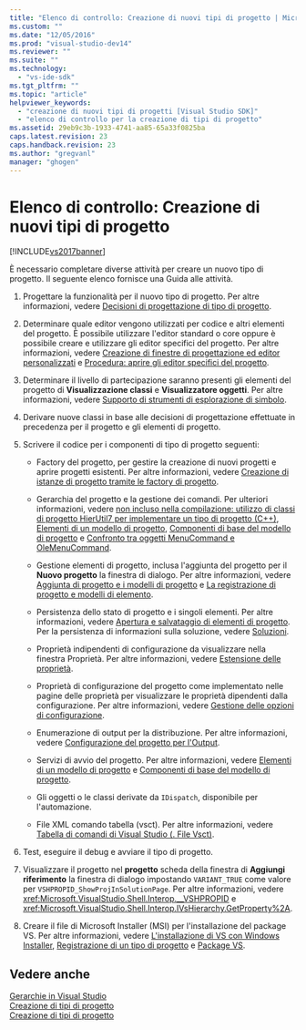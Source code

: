 ```yaml
---
title: "Elenco di controllo: Creazione di nuovi tipi di progetto | Microsoft Docs"
ms.custom: ""
ms.date: "12/05/2016"
ms.prod: "visual-studio-dev14"
ms.reviewer: ""
ms.suite: ""
ms.technology: 
  - "vs-ide-sdk"
ms.tgt_pltfrm: ""
ms.topic: "article"
helpviewer_keywords: 
  - "creazione di nuovi tipi di progetti [Visual Studio SDK]"
  - "elenco di controllo per la creazione di tipi di progetto"
ms.assetid: 29eb9c3b-1933-4741-aa85-65a33f0825ba
caps.latest.revision: 23
caps.handback.revision: 23
ms.author: "gregvanl"
manager: "ghogen"
---
```

# Elenco di controllo: Creazione di nuovi tipi di progetto
[!INCLUDE[vs2017banner](../../code-quality/includes/vs2017banner.md)]

È necessario completare diverse attività per creare un nuovo tipo di progetto. Il seguente elenco fornisce una Guida alle attività.  
  
1.  Progettare la funzionalità per il nuovo tipo di progetto. Per altre informazioni, vedere [Decisioni di progettazione di tipo di progetto](../../extensibility/internals/project-type-design-decisions.md).  
  
2.  Determinare quale editor vengono utilizzati per codice e altri elementi del progetto. È possibile utilizzare l'editor standard o core oppure è possibile creare e utilizzare gli editor specifici del progetto. Per altre informazioni, vedere [Creazione di finestre di progettazione ed editor personalizzati](../../extensibility/creating-custom-editors-and-designers.md) e [Procedura: aprire gli editor specifici del progetto](../../extensibility/how-to-open-project-specific-editors.md).  
  
3.  Determinare il livello di partecipazione saranno presenti gli elementi del progetto di **Visualizzazione classi** e **Visualizzatore oggetti**. Per altre informazioni, vedere [Supporto di strumenti di esplorazione di simbolo](../../extensibility/internals/supporting-symbol-browsing-tools.md).  
  
4.  Derivare nuove classi in base alle decisioni di progettazione effettuate in precedenza per il progetto e gli elementi di progetto.  
  
5.  Scrivere il codice per i componenti di tipo di progetto seguenti:  
  
    -   Factory del progetto, per gestire la creazione di nuovi progetti e aprire progetti esistenti. Per altre informazioni, vedere [Creazione di istanze di progetto tramite le factory di progetto](../../extensibility/internals/creating-project-instances-by-using-project-factories.md).  
  
    -   Gerarchia del progetto e la gestione dei comandi. Per ulteriori informazioni, vedere [non incluso nella compilazione: utilizzo di classi di progetto HierUtil7 per implementare un tipo di progetto \(C\+\+\)](http://msdn.microsoft.com/it-it/a5c16a09-94a2-46ef-87b5-35b815e2f346), [Elementi di un modello di progetto](../../extensibility/internals/elements-of-a-project-model.md), [Componenti di base del modello di progetto](../../extensibility/internals/project-model-core-components.md) e [Confronto tra oggetti MenuCommand e OleMenuCommand](../../misc/menucommands-vs-olemenucommands.md).  
  
    -   Gestione elementi di progetto, inclusa l'aggiunta del progetto per il **Nuovo progetto** la finestra di dialogo. Per altre informazioni, vedere [Aggiunta di progetto e i modelli di progetto](../../extensibility/internals/adding-project-and-project-item-templates.md) e [La registrazione di progetto e modelli di elemento](../../extensibility/internals/registering-project-and-item-templates.md).  
  
    -   Persistenza dello stato di progetto e i singoli elementi. Per altre informazioni, vedere [Apertura e salvataggio di elementi di progetto](../../extensibility/internals/opening-and-saving-project-items.md). Per la persistenza di informazioni sulla soluzione, vedere [Soluzioni](../../extensibility/internals/solutions.md).  
  
    -   Proprietà indipendenti di configurazione da visualizzare nella finestra Proprietà. Per altre informazioni, vedere [Estensione delle proprietà](../../extensibility/internals/extending-properties.md).  
  
    -   Proprietà di configurazione del progetto come implementato nelle pagine delle proprietà per visualizzare le proprietà dipendenti dalla configurazione. Per altre informazioni, vedere [Gestione delle opzioni di configurazione](../../extensibility/internals/managing-configuration-options.md).  
  
    -   Enumerazione di output per la distribuzione. Per altre informazioni, vedere [Configurazione del progetto per l'Output](../../extensibility/internals/project-configuration-for-output.md).  
  
    -   Servizi di avvio del progetto. Per altre informazioni, vedere [Elementi di un modello di progetto](../../extensibility/internals/elements-of-a-project-model.md) e [Componenti di base del modello di progetto](../../extensibility/internals/project-model-core-components.md).  
  
    -   Gli oggetti o le classi derivate da `IDispatch`, disponibile per l'automazione.  
  
    -   File XML comando tabella \(vsct\). Per altre informazioni, vedere [Tabella di comandi di Visual Studio \(. File Vsct\)](../../extensibility/internals/visual-studio-command-table-dot-vsct-files.md).  
  
6.  Test, eseguire il debug e avviare il tipo di progetto.  
  
7.  Visualizzare il progetto nel **progetto** scheda della finestra di **Aggiungi riferimento** la finestra di dialogo impostando `VARIANT_TRUE` come valore per `VSHPROPID_ShowProjInSolutionPage`. Per altre informazioni, vedere <xref:Microsoft.VisualStudio.Shell.Interop.__VSHPROPID> e <xref:Microsoft.VisualStudio.Shell.Interop.IVsHierarchy.GetProperty%2A>.  
  
8.  Creare il file di Microsoft Installer \(MSI\) per l'installazione del package VS. Per altre informazioni, vedere [L'installazione di VS con Windows Installer](../../extensibility/internals/installing-vspackages-with-windows-installer.md), [Registrazione di un tipo di progetto](../../extensibility/internals/registering-a-project-type.md) e [Package VS](../../extensibility/internals/vspackages.md).  
  
## Vedere anche  
 [Gerarchie in Visual Studio](../../extensibility/internals/hierarchies-in-visual-studio.md)   
 [Creazione di tipi di progetto](../../extensibility/internals/when-to-create-project-types.md)   
 [Creazione di tipi di progetto](../../extensibility/internals/creating-project-types.md)